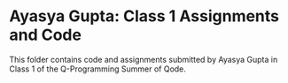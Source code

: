 # Ayasya Gupta: Class 1 Assignments and Code
This folder contains code and assignments submitted by Ayasya Gupta in Class 1 of the Q-Programming Summer of Qode.
